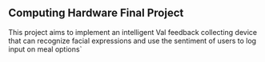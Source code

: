 ## Computing Hardware Final Project

This project aims to implement an intelligent Val feedback collecting device that can recognize facial expressions and use the sentiment of users to log input on meal options`

